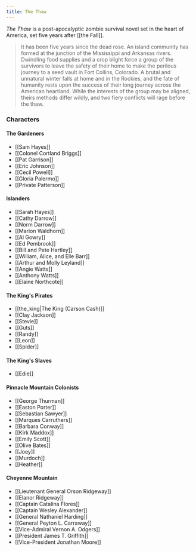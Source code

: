```yaml
---
title: The Thaw
---
```


_The Thaw_ is a post-apocalyptic zombie survival novel set in the heart of America, set five years after [[the Fall]].

> It has been five years since the dead rose. An island community has formed at the junction of the Mississippi and Arkansas rivers. Dwindling food supplies and a crop blight force a group of the survivors to leave the safety of their home to make the perilous journey to a seed vault in Fort Collins, Colorado. A brutal and unnatural winter falls at home and in the Rockies, and the fate of humanity rests upon the success of their long journey across the American heartland. While the interests of the group may be aligned, theirs methods differ wildly, and two fiery conflicts will rage before the thaw.

### Characters

#### The Gardeners

* [[Sam Hayes]]
* [[Colonel Cortland Briggs]]
* [[Pat Garrison]]
* [[Eric Johnson]]
* [[Cecil Powell]]
* [[Gloria Palermo]]
* [[Private Patterson]]

#### Islanders

* [[Sarah Hayes]]
* [[Cathy Darrow]]
* [[Norm Darrow]]
* [[Marion Waldhorn]]
* [[Al Gowry]]
* [[Ed Pembrook]]
* [[Bill and Pete Hartley]]
* [[William, Alice, and Elle Barr]]
* [[Arthur and Molly Leyland]]
* [[Angie Watts]]
* [[Anthony Watts]]
* [[Elaine Northcote]]

#### The King's Pirates

* [[the_king|The King (Carson Cash)]]
* [[Clay Jackson]]
* [[Stevie]]
* [[Guts]]
* [[Randy]]
* [[Leon]]
* [[Spider]]

#### The King's Slaves

* [[Edie]]

#### Pinnacle Mountain Colonists

* [[George Thurman]]
* [[Easton Porter]]
* [[Sebastian Sawyer]]
* [[Marques Carruthers]]
* [[Barbara Conway]]
* [[Kirk Maddox]]
* [[Emily Scott]]
* [[Olive Bates]]
* [[Joey]]
* [[Murdoch]]
* [[Heather]]

#### Cheyenne Mountain

* [[Lieutenant General Orson Ridgeway]]
* [[Elanor Ridgeway]]
* [[Captain Catalina Flores]]
* [[Captain Wesley Alexander]]
* [[General Nathaniel Harding]]
* [[General Peyton L. Carraway]]
* [[Vice-Admiral Vernon A. Odgers]]
* [[President James T. Griffith]]
* [[Vice-President Jonathan Moore]]
